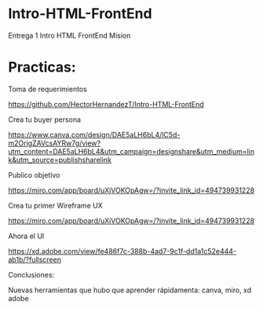 # Intro-HTML-FrontEnd
Entrega 1 Intro HTML FrontEnd Mision

# Practicas:

Toma de requerimientos

https://github.com/HectorHernandezT/Intro-HTML-FrontEnd

Crea tu buyer persona

https://www.canva.com/design/DAE5aLH6bL4/lC5d-m2OrigZAVcsAYRw7g/view?utm_content=DAE5aLH6bL4&utm_campaign=designshare&utm_medium=link&utm_source=publishsharelink

Publico objetivo

https://miro.com/app/board/uXjVOKOpAgw=/?invite_link_id=494739931228

Crea tu primer Wireframe UX

https://miro.com/app/board/uXjVOKOpAgw=/?invite_link_id=494739931228

Ahora el UI

https://xd.adobe.com/view/fe486f7c-388b-4ad7-9c1f-dd1a1c52e444-ab1b/?fullscreen

Conclusiones:

Nuevas herramientas que hubo que aprender rápidamenta: canva, miro, xd adobe
